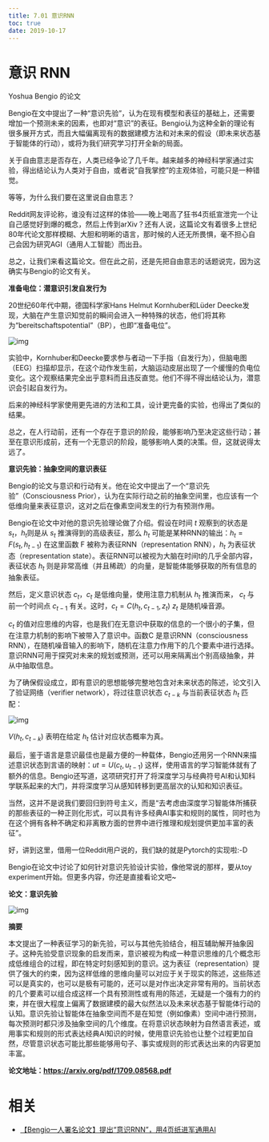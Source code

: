 ```yaml
---
title: 7.01 意识RNN
toc: true
date: 2019-10-17
---
```

# 意识 RNN

Yoshua Bengio 的论文

Bengio在文中提出了一种“意识先验”，认为在现有模型和表征的基础上，还需要增加一个预测未来的因素，也即对“意识”的表征。Bengio认为这种全新的理论有很多展开方式，而且大幅偏离现有的数据建模方法和对未来的假设（即未来状态基于智能体的行动），或将为我们研究学习打开全新的局面。

关于自由意志是否存在，人类已经争论了几千年。越来越多的神经科学家通过实验，得出结论认为人类对于自由，或者说“自我掌控”的主观体验，可能只是一种错觉。

等等，为什么我们要在这里说自由意志？

Reddit网友评论称，谁没有过这样的体验——晚上喝高了狂书4页纸宣泄完一个让自己感觉好到爆的概念，然后上传到arXiv？还有人说，这篇论文有着很多上世纪80年代论文那样模糊、大胆和明晰的语言，那时候的人还无所畏惧，毫不担心自己会因为研究AGI（通用人工智能）而出丑。

总之，让我们来看这篇论文。但在此之前，还是先把自由意志的话题说完，因为这确实与Bengio的论文有关。

**准备电位：潜意识引发自发行为**

20世纪60年代中期，德国科学家Hans Helmut Kornhuber和Lüder Deecke发现，大脑在产生意识知觉前的瞬间会进入一种特殊的状态，他们将其称为“bereitschaftspotential”（BP），也即“准备电位”。

![img](https://ask.qcloudimg.com/http-save/yehe-1366542/zto7q1tr4d.jpeg?imageView2/2/w/1620)

实验中，Kornhuber和Deecke要求参与者动一下手指（自发行为），但脑电图（EEG）扫描却显示，在这个动作发生前，大脑运动皮层出现了一个缓慢的负电位变化。这个观察结果完全出乎意料而且违反直觉。他们不得不得出结论认为，潜意识会引起自发行为。

后来的神经科学家使用更先进的方法和工具，设计更完备的实验，也得出了类似的结果。

总之，在人行动前，还有一个存在于意识的阶段，能够影响乃至决定这些行动；甚至在意识形成前，还有一个无意识的阶段，能够影响人类的决策。但，这就说得太远了。

**意识先验：抽象空间的意识表征**

Bengio的论文与意识和行动有关。他在论文中提出了一个“意识先验”（Consciousness Prior），认为在实际行动之前的抽象空间里，也应该有一个低维向量来表征意识，这对之后在像素空间发生的行为有预测作用。

Bengio在论文中对他的意识先验理论做了介绍。假设在时间 $t$ 观察到的状态是 $s_t$，$h_t$则是从 $s_t$ 推演得到的高级表征，那么 $h_t$ 可能是某种RNN的输出：$h_t=F(s_t,h_{t−1})$ 在这里函数 F 被称为表征RNN（representation RNN），$h_t$ 为表征状态（representation state）。表征RNN可以被视为大脑在时间t的几乎全部内容，表征状态 $h_t$ 则是非常高维（并且稀疏）的向量，是智能体能够获取的所有信息的抽象表征。

然后，定义意识状态 $c_t$，$c_t$ 是低维向量，使用注意力机制从 $h_t$  推演而来， $c_t$ 与前一个时间点 $c_{t-1}$ 有关。这时，$c_t=C(h_t,c_{t−1},z_t)$  $z_t$ 是随机噪音源。

$c_t$ 的值对应思维的内容，也是我们在无意识中获取的信息的一个很小的子集，但在注意力机制的影响下被带入了意识中。函数C 是意识RNN（consciousness RNN），在随机噪音输入的影响下，随机在注意力作用下的几个要素中进行选择。意识RNN可用于探究对未来的规划或预测，还可以用来隔离出个别高级抽象，并从中抽取信息。

为了确保假设成立，即有意识的思想能够完整地包含对未来状态的陈述，论文引入了验证网络（verifier network），将过往意识状态 $c_{t-k}$ 与当前表征状态 $h_t$ 匹配：

![img](https://ask.qcloudimg.com/http-save/yehe-1366542/96lagidcaq.png?imageView2/2/w/1620)

$V(h_t, c_{t-k})$ 表明在给定 $h_t$ 估计对应状态概率为真。

最后，鉴于语言是意识最佳也是最方便的一种载体，Bengio还用另一个RNN来描述意识状态到言语的映射：$ut=U(c_t,u_{t−1})$ 这样，使用语言的学习智能体就有了额外的信息。Bengio还写道，这项研究打开了将深度学习与经典符号AI和认知科学联系起来的大门，并将深度学习从感知转移到更高层次的认知和知识表征。

当然，这并不是说我们要回归到符号主义，而是“去考虑由深度学习智能体所捕获的那些表征的一种正则化形式，可以具有许多经典AI事实和规则的属性，同时也为在这个拥有各种不确定和非离散方面的世界中进行推理和规划提供更加丰富的表征”。

好，讲到这里，借用一位Reddit用户说的，我们缺的就是Pytorch的实现啦:-D

Bengio在论文中讨论了如何针对意识先验设计实验，像他常说的那样，要从toy experiment开始。但更多内容，你还是直接看论文吧~

**论文：意识先验**

![img](https://ask.qcloudimg.com/http-save/yehe-1366542/jpkyruwsi2.png?imageView2/2/w/1620)

**摘要**

本文提出了一种表征学习的新先验，可以与其他先验结合，相互辅助解开抽象因子。这种先验受意识现象的启发而来，意识被视为构成一种意识思维的几个概念形成低维组合的过程，即在特定时刻感知到的意识。这为表征（representation）提供了强大的约束，因为这样低维的思维向量可以对应于关于现实的陈述，这些陈述可以是真实的，也可以是极有可能的，还可以是对作出决定非常有用的。当前状态的几个要素可以组合成这样一个具有预测性或有用的陈述，无疑是一个强有力的约束，并在很大程度上偏离了数据建模的最大似然法以及未来状态基于智能体行动的认知。意识先验让智能体在抽象空间而不是在知觉（例如像素）空间中进行预测，每次预测时都只涉及抽象空间的几个维度。在将意识状态映射为自然语言表述，或用事实和规则的形式表达经典AI知识的时候，使用意识先验也让整个过程更加自然，尽管意识状态可能比那些能够用句子、事实或规则的形式表达出来的内容更加丰富。

**论文地址：https://arxiv.org/pdf/1709.08568.pdf**



# 相关

- [【Bengio一人署名论文】提出“意识RNN”，用4页纸进军通用AI](https://cloud.tencent.com/developer/article/1069230)
